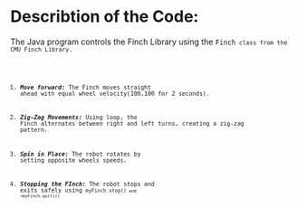 # Describtion of the Code:
The Java program controls the Finch Library using the <code>Finch<code> class from the CMU Finch Library.
1. ***Move forward:*** The Finch moves straight ahead with equal wheel velocity(100,100 for 2 seconds).

2. ***Zig-Zag Movements:*** Using loop, the Finch alternates between right and left turns, creating a zig-zag pattern.

3. ***Spin in Place:*** The robot rotates by setting opposite wheels speeds.

4. ***Stopping the FInch:*** The robot stops and exits safely using <code>myFinch.stop()<code> and <myFinch.quit(()<code>
